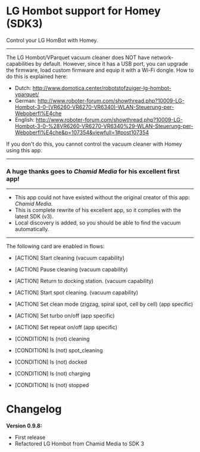 # LG Hombot support for Homey (SDK3)

Control your LG HomBot with Homey. 

***

The LG Hombot/VParquet vacuum cleaner does NOT have network-capabilities by default. However, since it has a USB port, you can upgrade the firmware, load custom firmware and equip it with a Wi-Fi dongle. How to do this is explained here:
- Dutch: http://www.domotica.center/robotstofzuiger-lg-hombot-vparquet/
- German: http://www.roboter-forum.com/showthread.php?10009-LG-Hombot-3-0-(VR6260-VR6270-VR6340)-WLAN-Steuerung-per-Weboberfl%E4che
- English: http://www.roboter-forum.com/showthread.php?10009-LG-Hombot-3-0-%28VR6260-VR6270-VR6340%29-WLAN-Steuerung-per-Weboberfl%E4che&p=107354&viewfull=1#post107354

If you don't do this, you cannot control the vacuum cleaner with Homey using this app.

***
### A huge thanks goes to *Chamid Media* for his excellent first app! 

***
- This app could not have existed without the original creator of this app: *Chamid Media*.   
- This is complete rewrite of his excellent app, so it complies with the latest SDK (v3).  
- Local discovery is added, so you should be able to find the vacuum automatically.
***

The following  card are enabled in flows:
- [ACTION] Start cleaning (vacuum capability)
- [ACTION] Pause cleaning (vacuum capability)
- [ACTION] Return to docking station. (vacuum capability)
- [ACTION] Start spot cleaning. (vacuum capability)
- [ACTION] Set clean mode (zigzag, spiral spot, cell by cell) (app specific)
- [ACTION] Set turbo on/off (app specific)
- [ACTION] Set repeat on/off (app specific)

- [CONDITION] Is (not) cleaning
- [CONDITION] Is (not) spot_cleaning
- [CONDITION] Is (not) docked
- [CONDITION] Is (not) charging
- [CONDITION] Is (not) stopped

# Changelog
**Version 0.9.8:**
- First release
- Refactored LG Hombot from Chamid Media to SDK 3

